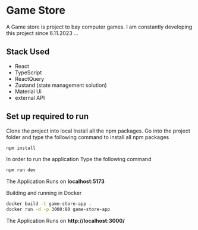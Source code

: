 # Game Store

A Game store is project to bay computer games.
I am constantly developing this project since 6.11.2023 ...

## Stack Used

- React
- TypeScript
- ReactQuery
- Zustand (state management solution)
- Material Ui
- external API

## Set up required to run

Clone the project into local
Install all the npm packages. Go into the project folder and type the following command to install all npm packages

```bash
npm install
```

In order to run the application Type the following command

```bash
npm run dev
```

The Application Runs on **localhost:5173**

Building and running in Docker

```bash
docker build -t game-store-app .
docker run -d -p 3000:80 game-store-app
```

The Application Runs on **http://localhost:3000/**
